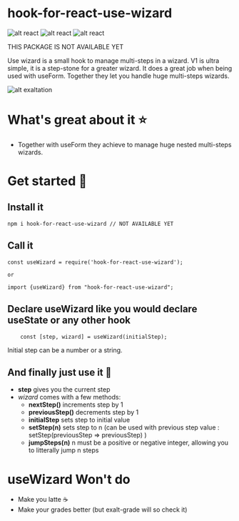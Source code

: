 # hook-for-react-use-wizard

![alt react](https://img.shields.io/badge/react-v16.13.x-brightgreen)
![alt react](https://img.shields.io/badge/size-x-red)
![alt react](https://img.shields.io/badge/stage-just.started-red)

THIS PACKAGE IS NOT AVAILABLE YET

Use wizard is a small hook to manage multi-steps in a wizard. V1 is ultra simple, it is a step-stone for a greater wizard. It does a great job when being used with useForm. Together they let you handle huge multi-steps wizards.

![alt exaltation](https://static.adzaria.co/usewizard.png)


# What's great about it ⭐

* Together with useForm they achieve to manage huge nested multi-steps wizards.

# Get started 🚀

## Install it 
```
npm i hook-for-react-use-wizard // NOT AVAILABLE YET
```

## Call it
```
const useWizard = require('hook-for-react-use-wizard');

or

import {useWizard} from "hook-for-react-use-wizard";

```

## Declare useWizard like you would declare useState or any other hook

```
    const [step, wizard] = useWizard(initialStep);
```

Initial step can be a number or a string.

## And finally just use it 🔖

* **step** gives you the current step
* *wizard* comes with a few methods:
    * **nextStep()** increments step by 1
    * **previousStep()** decrements step by 1
    * **initialStep** sets step to initial value
    * **setStep(n)** sets step to n (can be used with previous step value : setStep(previousStep => previousStep) )
    * **jumpSteps(n)** n must be a positive or negative integer, allowing you to litterally jump n steps
    
# useWizard Won't do

* Make you latte ☕️
* Make your grades better (but exalt-grade will so check it)
